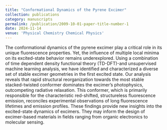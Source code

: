 ```yaml
---
title: "Conformational Dynamics of the Pyrene Excimer"
collection: publications
category: manuscripts
permalink: /publication/2009-10-01-paper-title-number-1
date: 2024-11-14
venue: 'Physical Chemistry Chemical Physics'
---
```

The conformational dynamics of the pyrene excimer play a critical role in its unique fluorescence properties. Yet, the influence of multiple local minima on its excited-state behavior remains underexplored. Using a combination of time dependent density functional theory (TD-DFT)-and unsupervised machine learning analysis, we have identified and characterized a diverse set of stable excimer geometries in the first excited state. Our analysis reveals that rapid structural reorganization towards the most stable stacked-twisted conformer dominates the excimer’s photophysics, outcompeting radiative relaxation. This conformer, which is primarily responsible for the characteristic red-shifted, structureless fluorescence emission, reconciles experimental observations of long fluorescence lifetimes and emission profiles. These findings provide new insights into the excited-state dynamics of excimers. They may inform the design of excimer-based materials in fields ranging from organic electronics to molecular sensing.
